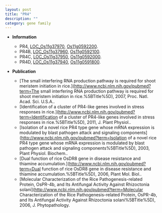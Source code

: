 ```yaml
---
layout: post
title: "PR4"
description: ""
category: gene family
---
```


* **Information**  
    + PR4, [LOC_Os11g37970](http://rice.plantbiology.msu.edu/cgi-bin/ORF_infopage.cgi?orf=LOC_Os11g37970), [Os11g0592200](http://rapdb.dna.affrc.go.jp/viewer/gbrowse_details/irgsp1?name=Os11g0592200).
    + PR4B, [LOC_Os11g37960](http://rice.plantbiology.msu.edu/cgi-bin/ORF_infopage.cgi?orf=LOC_Os11g37960), [Os11g0592100](http://rapdb.dna.affrc.go.jp/viewer/gbrowse_details/irgsp1?name=Os11g0592100).
    + PR4C, [LOC_Os11g37950](http://rice.plantbiology.msu.edu/cgi-bin/ORF_infopage.cgi?orf=LOC_Os11g37950), [Os11g0592000](http://rapdb.dna.affrc.go.jp/viewer/gbrowse_details/irgsp1?name=Os11g0592000).
    + PR4D, [LOC_Os11g37940](http://rice.plantbiology.msu.edu/cgi-bin/ORF_infopage.cgi?orf=LOC_Os11g37940), [Os11g0591800](http://rapdb.dna.affrc.go.jp/viewer/gbrowse_details/irgsp1?name=Os11g0591800).

* **Publication**  
    + [The small interfering RNA production pathway is required for shoot meristem initiation in rice.](http://www.ncbi.nlm.nih.gov/pubmed?term=The small interfering RNA production pathway is required for shoot meristem initiation in rice.%5BTitle%5D), 2007, Proc. Natl. Acad. Sci. U.S.A..
    + [Identification of a cluster of PR4-like genes involved in stress responses in rice.](http://www.ncbi.nlm.nih.gov/pubmed?term=Identification of a cluster of PR4-like genes involved in stress responses in rice.%5BTitle%5D), 2011, J. Plant Physiol..
    + [Isolation of a novel rice PR4 type gene whose mRNA expression is modulated by blast pathogen attack and signaling components](http://www.ncbi.nlm.nih.gov/pubmed?term=Isolation of a novel rice PR4 type gene whose mRNA expression is modulated by blast pathogen attack and signaling components%5BTitle%5D), 2003, Plant Physiol. Biochem..
    + [Dual function of rice OsDR8 gene in disease resistance and thiamine accumulation.](http://www.ncbi.nlm.nih.gov/pubmed?term=Dual function of rice OsDR8 gene in disease resistance and thiamine accumulation.%5BTitle%5D), 2006, Plant Mol. Biol..
    + [Molecular Characterization of the Rice Pathogenesis-related Protein, OsPR-4b, and Its Antifungal Activity Against Rhizoctonia solani](http://www.ncbi.nlm.nih.gov/pubmed?term=Molecular Characterization of the Rice Pathogenesis-related Protein, OsPR-4b, and Its Antifungal Activity Against Rhizoctonia solani%5BTitle%5D), 2006, J. Phytopathology.


